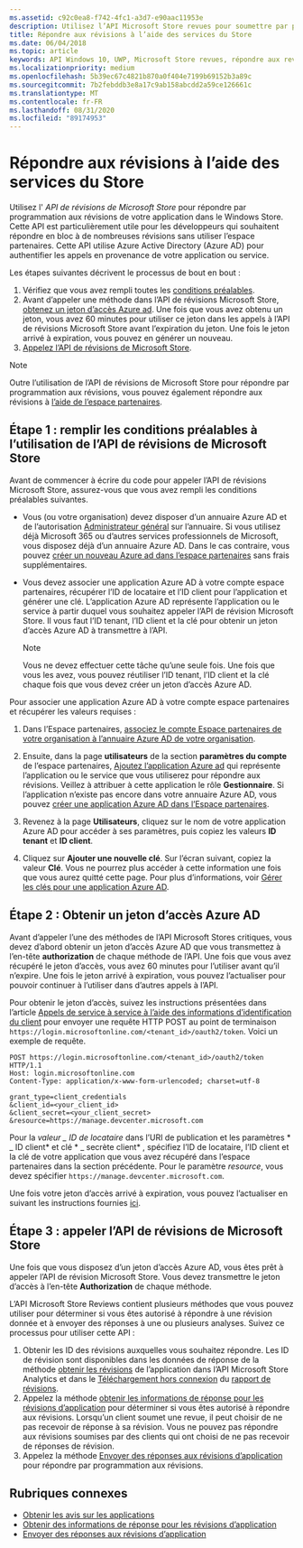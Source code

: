 ```yaml
---
ms.assetid: c92c0ea8-f742-4fc1-a3d7-e90aac11953e
description: Utilisez l’API Microsoft Store revues pour soumettre par programmation des réponses aux révisions de votre application dans le Windows Store.
title: Répondre aux révisions à l’aide des services du Store
ms.date: 06/04/2018
ms.topic: article
keywords: API Windows 10, UWP, Microsoft Store revues, répondre aux revues
ms.localizationpriority: medium
ms.openlocfilehash: 5b39ec67c4821b870a0f404e7199b69152b3a89c
ms.sourcegitcommit: 7b2febddb3e8a17c9ab158abcdd2a59ce126661c
ms.translationtype: MT
ms.contentlocale: fr-FR
ms.lasthandoff: 08/31/2020
ms.locfileid: "89174953"
---
```

# <a name="respond-to-reviews-using-store-services"></a>Répondre aux révisions à l’aide des services du Store

Utilisez l' *API de révisions de Microsoft Store* pour répondre par programmation aux révisions de votre application dans le Windows Store. Cette API est particulièrement utile pour les développeurs qui souhaitent répondre en bloc à de nombreuses révisions sans utiliser l’espace partenaires. Cette API utilise Azure Active Directory (Azure AD) pour authentifier les appels en provenance de votre application ou service.

Les étapes suivantes décrivent le processus de bout en bout :

1.  Vérifiez que vous avez rempli toutes les [conditions préalables](#prerequisites).
2.  Avant d’appeler une méthode dans l’API de révisions Microsoft Store, [obtenez un jeton d’accès Azure ad](#obtain-an-azure-ad-access-token). Une fois que vous avez obtenu un jeton, vous avez 60 minutes pour utiliser ce jeton dans les appels à l’API de révisions Microsoft Store avant l’expiration du jeton. Une fois le jeton arrivé à expiration, vous pouvez en générer un nouveau.
3.  [Appelez l’API de révisions de Microsoft Store](#call-the-windows-store-reviews-api).

> [!NOTE]
> Outre l’utilisation de l’API de révisions de Microsoft Store pour répondre par programmation aux révisions, vous pouvez également répondre aux révisions à [l’aide de l’espace partenaires](../publish/respond-to-customer-reviews.md).

<span id="prerequisites" />

## <a name="step-1-complete-prerequisites-for-using-the-microsoft-store-reviews-api"></a>Étape 1 : remplir les conditions préalables à l’utilisation de l’API de révisions de Microsoft Store

Avant de commencer à écrire du code pour appeler l’API de révisions Microsoft Store, assurez-vous que vous avez rempli les conditions préalables suivantes.

* Vous (ou votre organisation) devez disposer d’un annuaire Azure AD et de l’autorisation [Administrateur général](/azure/active-directory/users-groups-roles/directory-assign-admin-roles) sur l’annuaire. Si vous utilisez déjà Microsoft 365 ou d’autres services professionnels de Microsoft, vous disposez déjà d’un annuaire Azure AD. Dans le cas contraire, vous pouvez [créer un nouveau Azure ad dans l’espace partenaires](../publish/associate-azure-ad-with-partner-center.md#create-a-brand-new-azure-ad-to-associate-with-your-partner-center-account) sans frais supplémentaires.

* Vous devez associer une application Azure AD à votre compte espace partenaires, récupérer l’ID de locataire et l’ID client pour l’application et générer une clé. L’application Azure AD représente l’application ou le service à partir duquel vous souhaitez appeler l’API de révision Microsoft Store. Il vous faut l’ID tenant, l’ID client et la clé pour obtenir un jeton d’accès Azure AD à transmettre à l’API.
    > [!NOTE]
    > Vous ne devez effectuer cette tâche qu’une seule fois. Une fois que vous les avez, vous pouvez réutiliser l’ID tenant, l’ID client et la clé chaque fois que vous devez créer un jeton d’accès Azure AD.

Pour associer une application Azure AD à votre compte espace partenaires et récupérer les valeurs requises :

1.  Dans l’Espace partenaires, [associez le compte Espace partenaires de votre organisation à l’annuaire Azure AD de votre organisation](../publish/associate-azure-ad-with-partner-center.md).

2.  Ensuite, dans la page **utilisateurs** de la section **paramètres du compte** de l’espace partenaires, [Ajoutez l’application Azure ad](../publish/add-users-groups-and-azure-ad-applications.md#add-azure-ad-applications-to-your-partner-center-account) qui représente l’application ou le service que vous utiliserez pour répondre aux révisions. Veillez à attribuer à cette application le rôle **Gestionnaire**. Si l’application n’existe pas encore dans votre annuaire Azure AD, vous pouvez [créer une application Azure AD dans l’Espace partenaires](../publish/add-users-groups-and-azure-ad-applications.md#create-a-new-azure-ad-application-account-in-your-organizations-directory-and-add-it-to-your-partner-center-account). 

3.  Revenez à la page **Utilisateurs**, cliquez sur le nom de votre application Azure AD pour accéder à ses paramètres, puis copiez les valeurs **ID tenant** et **ID client**.

4. Cliquez sur **Ajouter une nouvelle clé**. Sur l’écran suivant, copiez la valeur **Clé**. Vous ne pourrez plus accéder à cette information une fois que vous aurez quitté cette page. Pour plus d’informations, voir [Gérer les clés pour une application Azure AD](../publish/add-users-groups-and-azure-ad-applications.md#manage-keys).

<span id="obtain-an-azure-ad-access-token" />

## <a name="step-2-obtain-an-azure-ad-access-token"></a>Étape 2 : Obtenir un jeton d’accès Azure AD

Avant d’appeler l’une des méthodes de l’API Microsoft Stores critiques, vous devez d’abord obtenir un jeton d’accès Azure AD que vous transmettez à l’en-tête **authorization** de chaque méthode de l’API. Une fois que vous avez récupéré le jeton d’accès, vous avez 60 minutes pour l’utiliser avant qu’il n’expire. Une fois le jeton arrivé à expiration, vous pouvez l’actualiser pour pouvoir continuer à l’utiliser dans d’autres appels à l’API.

Pour obtenir le jeton d’accès, suivez les instructions présentées dans l’article [Appels de service à service à l’aide des informations d’identification du client](/azure/active-directory/azuread-dev/v1-oauth2-client-creds-grant-flow) pour envoyer une requête HTTP POST au point de terminaison ```https://login.microsoftonline.com/<tenant_id>/oauth2/token```. Voici un exemple de requête.

```syntax
POST https://login.microsoftonline.com/<tenant_id>/oauth2/token HTTP/1.1
Host: login.microsoftonline.com
Content-Type: application/x-www-form-urlencoded; charset=utf-8

grant_type=client_credentials
&client_id=<your_client_id>
&client_secret=<your_client_secret>
&resource=https://manage.devcenter.microsoft.com
```

Pour la *valeur \_ ID de locataire* dans l’URI de publication et les paramètres * \_ ID client* et clé * \_ secrète client* , spécifiez l’ID de locataire, l’ID client et la clé de votre application que vous avez récupéré dans l’espace partenaires dans la section précédente. Pour le paramètre *resource*, vous devez spécifier ```https://manage.devcenter.microsoft.com```.

Une fois votre jeton d’accès arrivé à expiration, vous pouvez l’actualiser en suivant les instructions fournies [ici](/azure/active-directory/azuread-dev/v1-protocols-oauth-code#refreshing-the-access-tokens).

<span id="call-the-windows-store-reviews-api" />

## <a name="step-3-call-the-microsoft-store-reviews-api"></a>Étape 3 : appeler l’API de révisions de Microsoft Store

Une fois que vous disposez d’un jeton d’accès Azure AD, vous êtes prêt à appeler l’API de révision Microsoft Store. Vous devez transmettre le jeton d’accès à l’en-tête **Authorization** de chaque méthode.

L’API Microsoft Store Reviews contient plusieurs méthodes que vous pouvez utiliser pour déterminer si vous êtes autorisé à répondre à une révision donnée et à envoyer des réponses à une ou plusieurs analyses. Suivez ce processus pour utiliser cette API :

1. Obtenir les ID des révisions auxquelles vous souhaitez répondre. Les ID de révision sont disponibles dans les données de réponse de la méthode [obtenir les révisions](get-app-reviews.md) de l’application dans l’API Microsoft Store Analytics et dans le [Téléchargement hors connexion](../publish/download-analytic-reports.md) du [rapport de révisions](../publish/reviews-report.md).
2. Appelez la méthode [obtenir les informations de réponse pour les révisions d’application](get-response-info-for-app-reviews.md) pour déterminer si vous êtes autorisé à répondre aux révisions. Lorsqu’un client soumet une revue, il peut choisir de ne pas recevoir de réponse à sa révision. Vous ne pouvez pas répondre aux révisions soumises par des clients qui ont choisi de ne pas recevoir de réponses de révision.
3. Appelez la méthode [Envoyer des réponses aux révisions d’application](submit-responses-to-app-reviews.md) pour répondre par programmation aux révisions.


## <a name="related-topics"></a>Rubriques connexes

* [Obtenir les avis sur les applications](get-app-reviews.md)
* [Obtenir des informations de réponse pour les révisions d’application](get-response-info-for-app-reviews.md)
* [Envoyer des réponses aux révisions d’application](submit-responses-to-app-reviews.md)

 